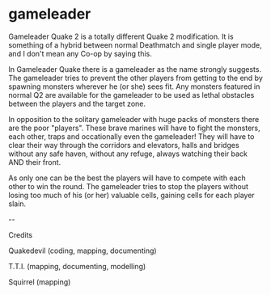 # gameleader
Gameleader Quake 2 is a totally different Quake 2 modification. It is something of a hybrid between normal Deathmatch and single player mode, and I don't mean any Co-op by saying this.

In Gameleader Quake there is a gameleader as the name strongly suggests. The gameleader tries to prevent the other players from getting to the end by spawning monsters wherever he (or she) sees fit. Any monsters featured in normal Q2 are available for the gameleader to be used as lethal obstacles between the players and the target zone.

In opposition to the solitary gameleader with huge packs of monsters there are the poor "players". These brave marines will have to fight the monsters, each other, traps and occationally even the gameleader! They will have to clear their way through the corridors and elevators, halls and bridges without any safe haven, without any refuge, always watching their back AND their front.

As only one can be the best the players will have to compete with each other to win the round. The gameleader tries to stop the players without losing too much of his (or her) valuable cells, gaining cells for each player slain.




--

Credits

Quakedevil (coding, mapping, documenting)

T.T.I. (mapping, documenting, modelling)

Squirrel (mapping)
